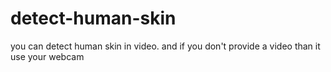 # detect-human-skin
you can detect human skin in video. and if you don't provide a video than it use your webcam 

